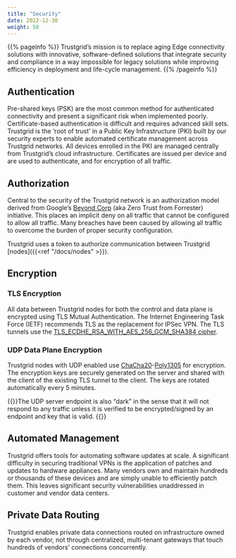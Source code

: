 ```yaml
---
title: "Security"
date: 2022-12-30
weight: 50
---
```


{{% pageinfo %}}
Trustgrid’s mission is to replace aging Edge connectivity solutions with innovative, software-defined solutions that integrate security and compliance in a way impossible for legacy solutions while improving efficiency in deployment and life-cycle management.
{{% /pageinfo %}}

## Authentication

Pre-shared keys (PSK) are the most common method for authenticated connectivity and present a significant risk when implemented poorly. Certificate-based authentication is difficult and requires advanced skill sets. Trustgrid is the ‘root of trust’ in a Public Key Infrastructure (PKI) built by our security experts to enable automated certificate management across Trustgrid networks. All devices enrolled in the PKI are managed centrally from Trustgrid’s cloud infrastructure. Certificates are issued per device and are used to authenticate, and for encryption of all traffic.

## Authorization

Central to the security of the Trustgrid network is an authorization model derived from Google’s [Beyond Corp](https://cloud.google.com/beyondcorp) (aka Zero Trust from Forrester) initiative. This places an implicit deny on all traffic that cannot be configured to allow all traffic. Many breaches have been caused by allowing all traffic to overcome the burden of proper security configuration.

Trustgrid uses a token to authorize communication between Trustgrid [nodes]({{<ref "/docs/nodes" >}}).

## Encryption

### TLS Encryption

All data between Trustgrid nodes for both the control and data plane is encrypted using TLS Mutual Authentication. The Internet Engineering Task Force (IETF) recommends TLS as the replacement for IPSec VPN. The TLS tunnels use the [TLS_ECDHE_RSA_WITH_AES_256_GCM_SHA384 cipher](https://ciphersuite.info/cs/TLS_ECDHE_RSA_WITH_AES_256_GCM_SHA384/).

### UDP Data Plane Encryption
Trustgrid nodes with UDP enabled use [ChaCha20](http://cr.yp.to/chacha.html)-[Poly1305](http://cr.yp.to/mac.html) for encryption. The encryption keys are securely generated on the server and shared with the client of the existing TLS tunnel to the client. The keys are rotated automatically every 5 minutes. 

{{<alert color="info">}}The UDP server endpoint is also “dark” in the sense that it will not respond to any traffic unless it is verified to be encrypted/signed by an endpoint and key that is valid. {{</alert>}}

## Automated Management

Trustgrid offers tools for automating software updates at scale. A significant difficulty in securing traditional VPNs is the application of patches and updates to hardware appliances. Many vendors own and maintain hundreds or thousands of these devices and are simply unable to efficiently patch them. This leaves significant security vulnerabilities unaddressed in customer and vendor data centers.

## Private Data Routing

Trustgrid enables private data connections routed on infrastructure owned by each vendor, not through centralized, multi-tenant gateways that touch hundreds of vendors’ connections concurrently.
